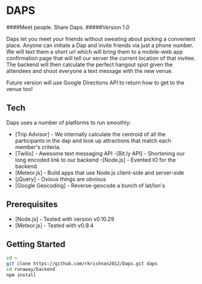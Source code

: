 DAPS
=========
####Meet people. Share Daps.
#####Version 1.0

Daps let you meet your friends without sweating about picking a convenient place. Anyone can initiate a Dap and invite friends via just a phone number. We will text them a short url which will bring them to a mobile-web app confirmation page that will tell our server the current location of that invitee. The backend will then calculate the perfect hangout spot given the attendees and shoot everyone a text message with the new venue. 

Future version will use Google Directions API to return how to get to the venue too!

Tech
--------------

Daps uses a number of platforms to run smoothly:

- [Trip Advisor] - We internally calculate the centroid of all the participants in the dap and look up attractions that match each member's criteria.
- [Twilio] - Awesome text messaging API
-[Bit.ly API] - Shortening our long encoded link to our backend
-[Node.js] - Evented IO for the backend
- [Meteor.js] - Build apps that use Node.js client-side and server-side
- [jQuery] - Ovious things are obvious 
- [Google Geocoding] - Reverse-geocode a bunch of lat/lon's


Prerequisites
--------------
* [Node.js] - Tested with version v0.10.29
* [Meteor.js] - Tested with v0.9.4


Getting Started
--------------
```sh
cd ~
git clone https://github.com/rkrishnan2012/Daps.git daps
cd runaway/backend
npm install
```







